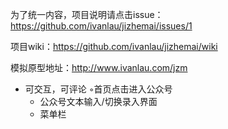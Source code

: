 为了统一内容，项目说明请点击issue：https://github.com/ivanlau/jizhemai/issues/1

项目wiki：https://github.com/ivanlau/jizhemai/wiki

模拟原型地址：http://www.ivanlau.com/jzm 
- 可交互，可评论 ◦首页点击进入公众号
  - 公众号文本输入/切换录入界面
  - 菜单栏

